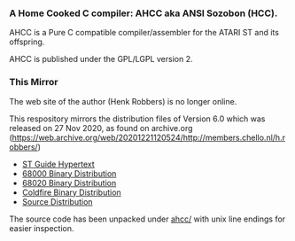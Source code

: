 
### A Home Cooked C compiler: AHCC aka ANSI Sozobon (HCC).

AHCC is a Pure C compatible compiler/assembler for the ATARI ST and its offspring.

AHCC is published under the GPL/LGPL version 2.

### This Mirror

The web site of the author (Henk Robbers) is no longer online.

This respository mirrors the distribution files of Version 6.0 which was released on 27 Nov 2020,
as found on archive.org (https://web.archive.org/web/20201221120524/http://members.chello.nl/h.robbers/)

- [ST Guide Hypertext](dist-version-6.0/ahcc-guide.zip)
- [68000 Binary Distribution](dist-version-6.0/ahcc-68000.zip)
- [68020 Binary Distribution](dist-version-6.0/ahcc-68020.zip)
- [Coldfire Binary Distribution](dist-version-6.0/ahcc-coldfire.zip)
- [Source Distribution](dist-version-6.0/ahcc-source.zip)

The source code has been unpacked under [ahcc/](ahcc/) with unix line endings for easier inspection.

